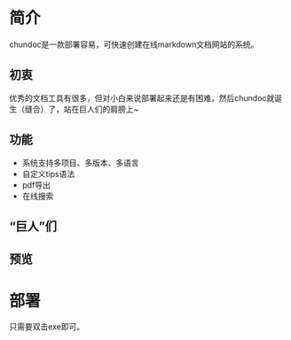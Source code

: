 # 简介

chundoc是一款部署容易，可快速创建在线markdown文档网站的系统。

## 初衷
优秀的文档工具有很多，但对小白来说部署起来还是有困难，然后chundoc就诞生（缝合）了，站在巨人们的肩膀上~

## 功能
- 系统支持多项目、多版本、多语言
- 自定义tips语法
- pdf导出
- 在线搜索

## “巨人”们



## 预览


# 部署
只需要双击exe即可。